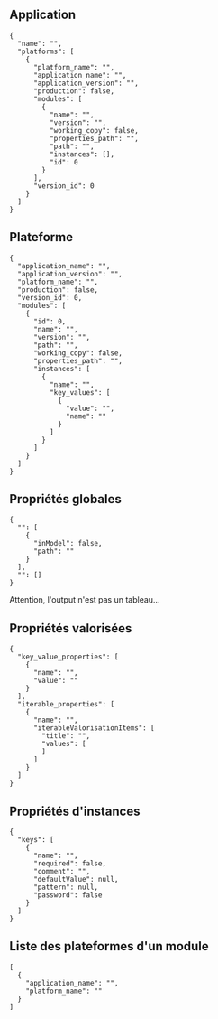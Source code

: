 ## Application

    {
      "name": "",
      "platforms": [
        {
          "platform_name": "",
          "application_name": "",
          "application_version": "",
          "production": false,
          "modules": [
            {
              "name": "",
              "version": "",
              "working_copy": false,
              "properties_path": "",
              "path": "",
              "instances": [],
              "id": 0
            }
          ],
          "version_id": 0
        }
      ]
    }

## Plateforme

    {
      "application_name": "",
      "application_version": "",
      "platform_name": "",
      "production": false,
      "version_id": 0,
      "modules": [
        {
          "id": 0,
          "name": "",
          "version": "",
          "path": "",
          "working_copy": false,
          "properties_path": "",
          "instances": [
            {
              "name": "",
              "key_values": [
                {
                  "value": "",
                  "name": ""
                }
              ]
            }
          ]
        }
      ]
    }

## Propriétés globales

    {
      "": [
        {
          "inModel": false,
          "path": ""
        }
      ],
      "": []
    }

Attention, l'output n'est pas un tableau...

## Propriétés valorisées

    {
      "key_value_properties": [
        {
          "name": "",
          "value": ""
        }
      ],
      "iterable_properties": [
        {
          "name": "",
          "iterableValorisationItems": [
            "title": "",
            "values": [
            ]
          ]
        }
      ]
    }

## Propriétés d'instances

    {
      "keys": [
        {
          "name": "",
          "required": false,
          "comment": "",
          "defaultValue": null,
          "pattern": null,
          "password": false
        }
      ]
    }

## Liste des plateformes d'un module

    [
      {
        "application_name": "",
        "platform_name": ""
      }
    ]